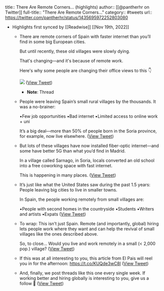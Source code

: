 title:: There Are Remote Corners... (highlights)
author:: [[@pantherhr on Twitter]]
full-title:: "There Are Remote Corners..."
category:: #tweets
url:: https://twitter.com/pantherhr/status/1435695972252803080

- Highlights first synced by [[Readwise]] [[Nov 19th, 2022]]
	- There are remote corners of Spain with faster internet than you’ll find in some big European cities.
	  
	  But until recently, these old villages were slowly dying.
	  
	  That's changing––and it's because of remote work.
	  
	  Here's why some people are changing their office views to this 👇 
	  
	  ![](https://pbs.twimg.com/media/E-ydBGwX0AQvRj_.jpg) ([View Tweet](https://twitter.com/pantherhr/status/1435695972252803080))
		- **Note**: Thread
	- People were leaving Spain’s small rural villages by the thousands. It was a no-brainer:
	  
	  ▪️Few job opportunities
	  ▪️Bad internet 
	  ▪️Limited access to online work + uni
	  
	  It’s a big deal––more than 50% of people born in the Soria province, for example, now live elsewhere. ([View Tweet](https://twitter.com/pantherhr/status/1435695976778539008))
	- But lots of these villages have now installed fiber-optic internet––and some have better 5G than what you’d find in Madrid.
	  
	  In a village called Sarnago, in Soria, locals converted an old school into a free coworking space with fast internet.
	  
	  This is happening in many places. ([View Tweet](https://twitter.com/pantherhr/status/1435695979311898629))
	- It’s just like what the United States saw during the past 1.5 years: People leaving big cities to live in smaller towns.
	  
	  In Spain, the people working remotely from small villages are:
	  
	  ▪️People with second homes in the countryside
	  ▪️Students 
	  ▪️Writers and artists
	  ▪️Expats ([View Tweet](https://twitter.com/pantherhr/status/1435695981878726657))
	- To wrap: This isn’t just Spain. Remote (and importantly, global) hiring lets people work where they want and can help the revival of small villages like the ones described above.
	  
	  So, to close… Would you live and work remotely in a small (< 2,000 pop.) village? ([View Tweet](https://twitter.com/pantherhr/status/1435695985334833156))
	- If this was at all interesting to you, this article from El Pais will reel you in for the afternoon: 
	  https://t.co/KUQde3wC8l ([View Tweet](https://twitter.com/pantherhr/status/1435695987431985153))
	- And, finally, we post threads like this one every single week. If working better and hiring globally is interesting to you, give us a follow 👋 ([View Tweet](https://twitter.com/pantherhr/status/1435695989533388812))